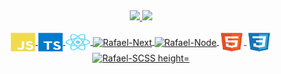 <div align="center">
  <a href="https://github.com/RafaelCassiano30011">
  <img height="180em" src="https://github-readme-stats.vercel.app/api?username=RafaelCassiano30011&show_icons=true&theme=dark&include_all_commits=true&count_private=true"/>
  <img height="180em" src="https://github-readme-stats.vercel.app/api/top-langs/?username=RafaelCassiano30011&layout=compact&langs_count=7&theme=dark"/>
</div>
  <div align='center' style="display: inline_block"><br>
  <img align="center" alt="Rafael-Js" height="30" width="40" src="https://raw.githubusercontent.com/devicons/devicon/master/icons/javascript/javascript-plain.svg">
  <img align="center" alt="Rafael-Ts" height="30" width="40" src="https://raw.githubusercontent.com/devicons/devicon/master/icons/typescript/typescript-plain.svg">
  <img align="center" alt="Rafael-React" height="30" width="40" src="https://raw.githubusercontent.com/devicons/devicon/master/icons/react/react-original.svg">
  <img align="center" alt="Rafael-Next" height="30" width="40" src="https://cdn.jsdelivr.net/gh/devicons/devicon/icons/nextjs/nextjs-original.svg">
<img align="center" alt="Rafael-Node" height="30" width="40" src="https://cdn.jsdelivr.net/gh/devicons/devicon/icons/nodejs/nodejs-original.svg">
  <img align="center" alt="Rafael-HTML" height="30" width="40" src="https://raw.githubusercontent.com/devicons/devicon/master/icons/html5/html5-original.svg">
  <img align="center" alt="Rafael-CSS" height="30" width="40" src="https://raw.githubusercontent.com/devicons/devicon/master/icons/css3/css3-original.svg">
   <img align="center" alt="Rafael-SCSS height="30" width="40" src="https://cdn.jsdelivr.net/gh/devicons/devicon/icons/sass/sass-original.svg" />
 

</div>
